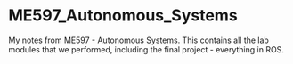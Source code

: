 # ME597_Autonomous_Systems

My notes from ME597 - Autonomous Systems.
This contains all the lab modules that we performed, including the final project - everything in ROS.
